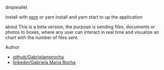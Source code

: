 dropwallet

Install with [npm](npmjs.org)
or yarn install
and yarn start to up the application

about 
This is a beta version, the purpose is sending files, documents or photos to boxes, 
where any user can interact in real time and visualize an chart with the number of files sent.


Author
+ [github/Gabrielamprocha](https://github.com/Gabrielamprocha)
+ [linkedin/Gabriela Maria Rocha](https://www.linkedin.com/in/gabriela-maria-rocha/) 
